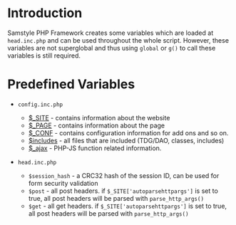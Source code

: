 # Introduction #

Samstyle PHP Framework creates some variables which are loaded at `head.inc.php` and can be used throughout the whole script. However, these variables are not superglobal and thus using `global` or `g()` to call these variables is still required.


# Predefined Variables #

  * `config.inc.php`
    * [$\_SITE](PredefinedVariables_SITE.md) - contains information about the website
    * [$\_PAGE](PredefinedVariables_PAGE.md) - contains information about the page
    * [$\_CONF](PredefinedVariables_CONF.md) - contains configuration information for add ons and so on.
    * [$includes](PredefinedVariables_includes.md) - all files that are included (TDG/DAO, classes, includes)
    * [$\_ajax](PredefinedVariables_ajax.md) - PHP-JS function related information.

  * `head.inc.php`
    * `$session_hash` - a CRC32 hash of the session ID, can be used for form security validation
    * `$post` - all post headers. if `$_SITE['autoparsehttpargs']` is set to true, all post headers will be parsed with `parse_http_args()`
    * `$get` - all get headers.  if `$_SITE['autoparsehttpargs']` is set to true, all post headers will be parsed with `parse_http_args()`
